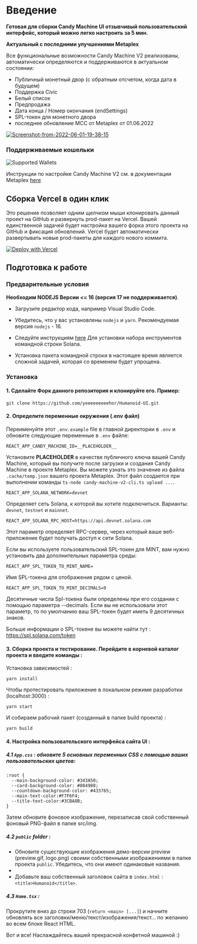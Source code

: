 # Введение

**Готовая для сборки Candy Machine UI отзывчивый пользовательский интерфейс, который можно легко настроить за 5 мин.**

**Актуальный с последними улучшениями Metaplex**

Все функциональные возможности Candy Machine V2 реализованы, автоматически определяются и поддерживаются в актуальном состоянии:

 - Публичный монетный двор (с обратным отсчетом, когда дата в будущем)
 - Поддержка Civic
 - Белый список
 - Предпродажа
 - Дата конца / Номер окончания (endSettings)
 - SPL-токен для монетного двора
 - последнее обновление MCC от Metaplex от 01.06.2022

<a href="https://ibb.co/wrk92z6"><img src="https://i.ibb.co/LhFLsZp/Screenshot-from-2022-06-01-19-38-15.png" alt="Screenshot-from-2022-06-01-19-38-15" border="0"></a>

### Поддерживаемые кошельки

![Supported Wallets](https://i.ibb.co/DC6Wt66/wallets.png)

Инструкции по настройке Candy Machine V2 см. в документации Metaplex [here](https://docs.metaplex.com/candy-machine-v2/Introduction)

## Сборка Vercel в один клик 

Это решение позволяет одним щелчком мыши клонировать данный проект на GitHub и развернуть prod-пакет на Vercel.
Вашей единственной задачей будет настройка вашего форка этого проекта на GitHub и фиксация обновлений.
Vercel будет автоматически развертывать новые prod-пакеты для каждого нового коммита.

[![Deploy with Vercel](https://vercel.com/button)](https://vercel.com/new/clone?repository-url=https%3A%2F%2Fgithub.com%2FFulgurus%2Fcandy-machine-v2-responsive-ui&env=REACT_APP_CANDY_MACHINE_ID,REACT_APP_SOLANA_NETWORK,REACT_APP_SOLANA_RPC_HOST&envDescription=Populate%20REACT_APP_CANDY_MACHINE_ID%20with%20your%20candy%20machine%20public%20key%2C%20REACT_APP_SOLANA_NETWORK%20with%20the%20solana%20network%20(devnet%2Fmainnet-beta)%20and%20REACT_APP_SOLANA_RPC_HOST%20with%20the%20RPC%20URL%20(example%20for%20devnet%20%3A%20https%3A%2F%2Fapi.devnet.solana.com)&envLink=https%3A%2F%2Fdocs.solana.com%2Fcluster%2Frpc-endpoints%23mainnet-beta&demo-title=My%20Demo%20Mint%20Page&demo-description=A%20one-click%20generated%20solana%20minting%20responsive%20website.&demo-url=https%3A%2F%2Fwww.mintgatsbyclub.net%2F&demo-image=https%3A%2F%2Fi.ibb.co%2FyPrdrrF%2Fcmv2.png)

## Подготовка к работе

### Предварительные условия

**Необходим NODEJS Версии <= 16 (версия 17 не поддерживается)**.

* Загрузите редактор кода, например Visual Studio Code.

* Убедитесь, что у вас установлены `nodejs` и `yarn`. Рекомендуемая версия `nodejs` - 16.

* Следуйте инструкциям [here](https://docs.solana.com/cli/install-solana-cli-tools) Для установки набора инструментов командной строки Solana.

* Установка пакета командной строки в настоящее время является сложной задачей, которая со временем будет упрощена.

### Установка

#### 1. Сделайте Форк данного репозитория и клонируйте его. Пример:

```
git clone https://github.com/yeeeeeeeeehor/Humanoid-UI.git
```

#### 2. Определите переменные окружения (.env файл)

Переименуйте этот `.env.example` file в главной директории в `.env` и обновите следующие переменные в `.env` файле:

```
REACT_APP_CANDY_MACHINE_ID=__PLACEHOLDER__
```
Установите __PLACEHOLDER__ в качестве публичного ключа вашей Candy Machine, который вы получите после загрузки и создания Candy Machine в проекте Metaplex. 
Вы можете узнать это значение из файла `.cache/temp.json` вашего проекта Metaplex. 
Этот файл создается при выполнении команды `ts-node candy-machine-v2-cli.ts upload ...`.
```
REACT_APP_SOLANA_NETWORK=devnet
```

Определяет сеть Solana, к которой вы хотите подключиться. Варианты: `devnet`, `testnet` и `mainnet`.

```
REACT_APP_SOLANA_RPC_HOST=https://api.devnet.solana.com
```

Этот параметр определяет RPC-сервер, через который ваше веб-приложение будет получать доступ к сети Solana.


Если вы используете пользовательский SPL-токен для MINT, вам нужно установить два дополнительных параметра среды:


```
REACT_APP_SPL_TOKEN_TO_MINT_NAME=
```

Имя SPL-токена для отображения рядом с ценой.

```
REACT_APP_SPL_TOKEN_TO_MINT_DECIMALS=9
```

Десятичные числа Spl-токена были определены при его создании с помощью параметра --decimals. 
Если вы не использовали этот параметр, то по умолчанию ваш SPL-токен будет иметь 9 десятичных знаков.

Больше информации о SPL-токене вы можете найти тут : https://spl.solana.com/token

#### 3. Сборка проекта и тестирование. Перейдите в корневой каталог проекта и введите команды :

Установка зависимостей :

```
yarn install
```

Чтобы протестировать приложение в локальном режиме разработки (localhost:3000) :

```
yarn start
```

И собираем рабочий пакет (созданный в папке build проекта) :

```
yarn build
```

#### 4. Настройка пользовательского интерфейса сайта UI :

##### 4.1 `App.css` : обновите 5 основных переменных CSS с помощью ваших пользовательских цветов:

```
:root {
  --main-background-color: #343A50;
  --card-background-color: #804980;
  --countdown-background-color: #433765;
  --main-text-color:#F7F6F4;
  --title-text-color:#3CBA8B;
}
```

Затем обновите фоновое изображение, перезаписав свой собственный фоновый PNG-файл в папке src/img.

##### 4.2 `public` folder :

- Обновите существующие изображения демо-версии preview (preview.gif, logo.png) своими собственными изображениями в папке проекта `public`. Убедитесь, что они имеют одинаковые названия.
- 
- Добавьте ваш собственный заголовок сайта в `index.html` : `<title>Humanoid</title>`.

##### 4.3 `Home.tsx` :

Прокрутите вниз до строки 703 (`return <main> [...]`) и начните обновлять все заголовки/меню/текст/изображения/текст... по желанию во всем блоке React HTML.

Вот и все! Наслаждайтесь вашей прекрасной конфетной машиной :)


